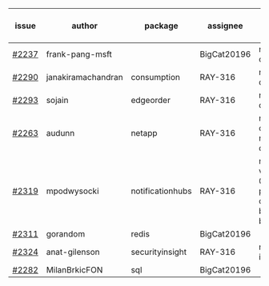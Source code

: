 | issue | author | package | assignee | bot advice | created date of issue | target release date | date from target |
| ------ | ------ | ------ | ------ | ------ | ------ | ------ | :-----: |
| [#2237](https://github.com/Azure/sdk-release-request/issues/2237) | frank-pang-msft |   | BigCat20196 | new comment.  <br> | 11-19 | 12-02 |   |
| [#2290](https://github.com/Azure/sdk-release-request/issues/2290) | janakiramachandran | consumption | RAY-316 |   release date < 2 ! <br> | 12-08 | 12-22 | 1 |
| [#2293](https://github.com/Azure/sdk-release-request/issues/2293) | sojain | edgeorder | RAY-316 |   release date < 2 ! <br> | 12-09 | 12-23 | 2 |
| [#2263](https://github.com/Azure/sdk-release-request/issues/2263) | audunn | netapp | RAY-316 | new comment.  <br> release date < 2 ! <br> | 11-26 | 12-20 | 0 |
| [#2319](https://github.com/Azure/sdk-release-request/issues/2319) | mpodwysocki | notificationhubs | RAY-316 | new version is 0.0.0, please check base branch!   | 12-17 | 01-03 |   |
| [#2311](https://github.com/Azure/sdk-release-request/issues/2311) | gorandom | redis | BigCat20196 |   | 12-15 | 12-17 |   |
| [#2324](https://github.com/Azure/sdk-release-request/issues/2324) | anat-gilenson | securityinsight | RAY-316 | new issue ! <br> | 12-19 | 01-03 |   |
| [#2282](https://github.com/Azure/sdk-release-request/issues/2282) | MilanBrkicFON | sql | BigCat20196 |   | 12-06 | 12-10 |   |
